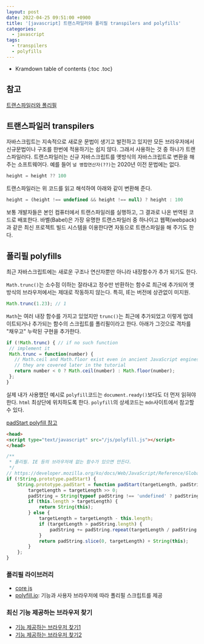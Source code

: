 ```yaml
---
layout: post
date: 2022-04-25 09:51:00 +0900
title: '[javascript] 트랜스파일러와 폴리필 transpilers and polyfills'
categories:
  - javascript
tags:
  - transpilers
  - polyfills
---
```


* Kramdown table of contents
{:toc .toc}

## 참고

[트랜스파일러와 폴리필](https://javascript.info/polyfills)


## 트랜스파일러 transpilers

자바스크립트는 지속적으로 새로운 문법이 생기고 발전하고 있지만 모든 브라우저에서 신규문법이나 구조를 한번에 적용하기는 쉽지 않다.
그래서 사용하는 것 중 하나가 트랜스파일러다.
트랜스파일러는 신규 자바스크립트를 옛방식의 자바스크립트로 변환을 해 주는 소프트웨어다.
예를 들어 `널 병합연산자(??)`는 2020년 이전 문법에는 없다.

```js
height = height ?? 100
```

트랜스파일러는 위 코드를 읽고 해석하여 아래와 같이 변환해 준다.

```js
height = (height !== undefined && height !== null) ? height : 100
```

보통 개발자들은 본인 컴퓨터에서 트랜스파일러를 실행하고, 그 결과로 나온 번역된 코드로 배포한다.
바벨(Babel)은 가장 유명한 트랜스파일러 중 하나이고 웹팩(webpack)과 같은 최신 프로젝트 빌드 시스템을 이용한다면 자동으로 트랜스파일을 해 주기도 한다.   


## 폴리필 polyfills

최근 자바스크립트에는 새로운 구조나 연산자뿐만 아니라 내장함수가 추가 되기도 한다.

`Math.trunc()`는 소수점 이하는 잘라내고 정수만 반환하는 함수로 최근에 추가되어 옛방식의 브라우저에서는 제대로 작동하지 않는다. 특히, IE는 버전에 상관없이 미지원.

```js
Math.trunc(1.23); // 1
```

 `Math`는 여러 내장 함수를 가지고 있었지만 `trunc()`는 최근에 추가되었고 이렇게 업데이트되거나 추가되는 함수의 스크립트를 폴리필이라고 한다. 아래가 그것으로 격차를 "채우고" 누락된 구현을 추가한다.

 ```js
 if (!Math.trunc) { // if no such function
  // implement it
  Math.trunc = function(number) {
    // Math.ceil and Math.floor exist even in ancient JavaScript engines
    // they are covered later in the tutorial
    return number < 0 ? Math.ceil(number) : Math.floor(number);
  };
}
```

실제 내가 사용했던 예시로 `polyfill`코드는 `document.ready()`보다도 더 먼저 읽혀야 한다. `html` 최상단에 위치하도록 한다. `polyfill`의 상세코드는 `mdn`사이트에서 참고할 수 있다.

[padStart polyfill 참고](https://developer.mozilla.org/ko/docs/Web/JavaScript/Reference/Global_Objects/String/padStart)

```html
<head>
<script type="text/javascript" src="/js/polyfill.js"></script>
</head>
```

```js
/**
 * 폴리필. IE 등의 브라우저에 없는 함수가 있으면 만든다.
 */
// https://developer.mozilla.org/ko/docs/Web/JavaScript/Reference/Global_Objects/String/padStart
if (!String.prototype.padStart) {
    String.prototype.padStart = function padStart(targetLength, padString) {
        targetLength = targetLength >> 0;
        padString = String(typeof padString !== 'undefined' ? padString : ' ');
        if (this.length > targetLength) {
            return String(this);
        } else {
            targetLength = targetLength - this.length;
            if (targetLength > padString.length) {
                padString += padString.repeat(targetLength / padString.length);
            }
            return padString.slice(0, targetLength) + String(this);
        }
    };
}
```

### 폴리필 라이브러리

- [core js](https://github.com/zloirock/core-js)  
- [polyfill.io](https://polyfill.io/v3/): 기능과 사용자 브라우저에 따라 폴리필 스크립트를 제공



### 최신 기능 제공하는 브라우저 찾기

- [기능 제공하는 브라우저 찾기1](https://kangax.github.io/compat-table/es6/)  
- [기능 제공하는 브라우저 찾기2](https://caniuse.com/)
